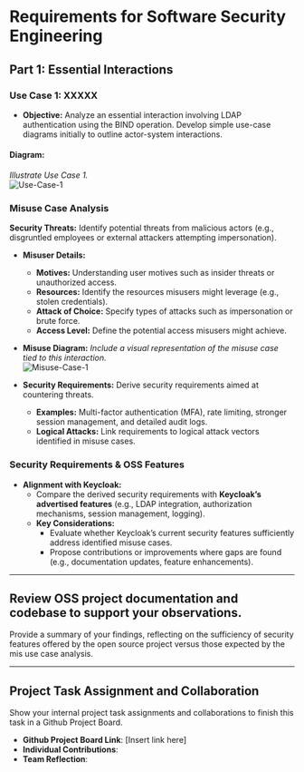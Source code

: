 # Requirements for Software Security Engineering
## Part 1: Essential Interactions
### Use Case 1: XXXXX

- **Objective:** Analyze an essential interaction involving LDAP authentication using the BIND operation. Develop simple use-case diagrams initially to outline actor-system interactions.

#### **Diagram:**
*Illustrate Use Case 1.*  
![Use-Case-1](https://placehold.co/400x200/EEE/31343C)

### **Misuse Case Analysis**
**Security Threats:** Identify potential threats from malicious actors (e.g., disgruntled employees or external attackers attempting impersonation).
- **Misuser Details:**
    - **Motives:** Understanding user motives such as insider threats or unauthorized access.
    - **Resources:** Identify the resources misusers might leverage (e.g., stolen credentials).
    - **Attack of Choice:** Specify types of attacks such as impersonation or brute force.
    - **Access Level:** Define the potential access misusers might achieve.

- **Misuse Diagram:**
    *Include a visual representation of the misuse case tied to this interaction.*  
    ![Misuse-Case-1](https://placehold.co/400x200/EEE/31343C)  

- **Security Requirements:** Derive security requirements aimed at countering threats.
    - **Examples:** Multi-factor authentication (MFA), rate limiting, stronger session management, and detailed audit logs.
    - **Logical Attacks:** Link requirements to logical attack vectors identified in misuse cases.

### **Security Requirements & OSS Features**
- **Alignment with Keycloak:**
    - Compare the derived security requirements with **Keycloak’s advertised features** (e.g., LDAP integration, authorization mechanisms, session management, logging).
    - **Key Considerations:**
        - Evaluate whether Keycloak’s current security features sufficiently address identified misuse cases.
        - Propose contributions or improvements where gaps are found (e.g., documentation updates, feature enhancements).



---

## Review OSS project documentation and codebase to support your observations. 
Provide a summary of your findings, reflecting on the sufficiency of security features offered by the open source project versus those expected by the mis use case analysis.

---

## Project Task Assignment and Collaboration
Show your internal project task assignments and collaborations to finish this task in a Github Project Board. 
- **Github Project Board Link**: [Insert link here]
- **Individual Contributions**: 
- **Team Reflection**: 
